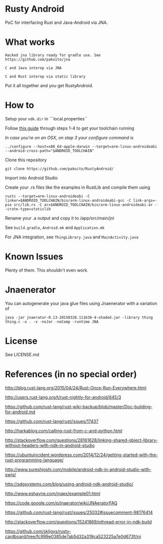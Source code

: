 Rusty Android
==========

PoC for interfacing Rust and Java-Android via JNA.


What works
==========

    Hacked jna library ready for gradle use. See https://github.com/pakoito/jna

    C and Java interop via JNA

    C and Rust interop via static library

Put it all together and you get RustyAndroid.


How to
==========

Setup your ```ndk.dir``` in ```local.properties``

Follow [this guide](https://github.com/rust-lang/rust-wiki-backup/blob/master/Doc-building-for-android.md) through steps 1-4 to get your toolchain running

*In case you're on an OSX, on step 3 your configure command is*

    ../configure --host=x86_64-apple-darwin --target=arm-linux-androideabi --android-cross-path="$ANDROID_TOOLCHAIN"

Clone this repository

    git clone https://github.com/pakoito/RustyAndroid/

Import into Android Studio

Create your .rs files like the examples in RustLib and compile them using

    rustc --target=arm-linux-androideabi -C linker=$ANDROID_TOOLCHAIN/bin/arm-linux-androideabi-gcc -C link-args=-pie src/lib.rs -C ar=$ANDROID_TOOLCHAIN/bin/arm-linux-androideabi-ar --crate-type=staticlib

Rename your .a output and copy it to /app/src/main/jni

See ```build.gradle```, ```Android.mk``` and ```Application.mk```

For JNA integration, see ```ThingLibrary.java``` and ```MainActivity.java```


Known Issues
=============

Plenty of them. This shouldn't even work.


Jnaenerator
============

You can autogenerate your java glue files using Jnaenerator with a variation of

    java -jar jnaerator-0.13-20150328.111636-4-shaded.jar -library thing thing.c -o . -v -noJar -noComp -runtime JNA


License
==========

See LICENSE.md


References (in no special order)
==========

http://blog.rust-lang.org/2015/04/24/Rust-Once-Run-Everywhere.html

http://users.rust-lang.org/t/rust-nightly-for-android/645/3

https://github.com/rust-lang/rust-wiki-backup/blob/master/Doc-building-for-android.md

https://github.com/rust-lang/rust/issues/17437

http://harkablog.com/calling-rust-from-c-and-python.html

http://stackoverflow.com/questions/28161628/linking-shared-object-library-without-headers-with-ndk-in-android-studio

https://ubuntuincident.wordpress.com/2014/12/24/getting-started-with-the-rust-programming-language/

http://www.sureshjoshi.com/mobile/android-ndk-in-android-studio-with-swig/

http://sdgsystems.com/blog/using-android-ndk-android-studio/

http://www.eshayne.com/jnaex/example01.html

https://code.google.com/p/jnaerator/wiki/JNAeratorFAQ

https://github.com/rust-lang/rust/issues/25032#issuecomment-98176414

http://stackoverflow.com/questions/15241869/pthread-error-in-ndk-build

https://github.com/skligys/rusty-cardboard/tree/fc999e0385de7ab5d32a319ca523225a7e0d673f/jni